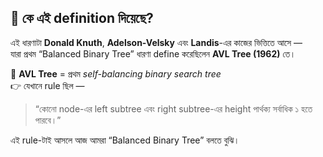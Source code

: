 
## 🧠 কে এই definition দিয়েছে?

এই ধারণাটা **Donald Knuth**, **Adelson-Velsky** এবং **Landis**-এর কাজের ভিত্তিতে আসে —  
যারা প্রথম “Balanced Binary Tree” ধারণা define করেছিলেন **AVL Tree (1962)** তে।

📖 **AVL Tree** = প্রথম _self-balancing binary search tree_  
👉 যেখানে rule ছিল —

> “কোনো node-এর left subtree এবং right subtree-এর height পার্থক্য সর্বাধিক ১ হতে পারবে।”

এই rule-টাই আসলে আজ আমরা “Balanced Binary Tree” বলতে বুঝি।
